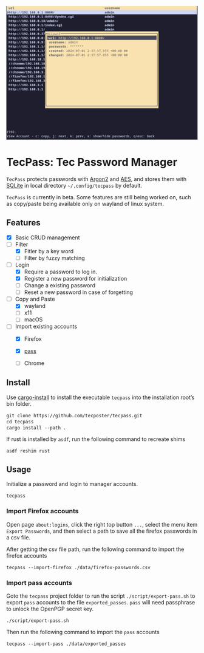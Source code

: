 ![TecPass: Password Manager Screenshot](banner.png)

# TecPass: Tec Password Manager

`TecPass` protects passwords with [Argon2](https://en.wikipedia.org/wiki/Argon2) and [AES](https://en.wikipedia.org/wiki/Advanced_Encryption_Standard), and stores them with [SQLite](https://www.sqlite.org) in local directory `~/.config/tecpass` by default.

`TecPass` is currently in beta. Some features are still being worked on, such as copy/paste being available only on wayland of linux system.

## Features

- [x] Basic CRUD management
- [ ] Filter
    - [x] Fitler by a key word
    - [ ] Filter by fuzzy matching
- [ ] Login
    - [x] Require a password to log in.
    - [x] Register a new password for initialization
    - [ ] Change a existing password
    - [ ] Reset a new password in case of forgetting
- [ ] Copy and Paste
    - [x] wayland
    - [ ] x11
    - [ ] macOS
- [ ] Import existing accounts
    - [x] Firefox
    - [x] [pass](https://www.passwordstore.org/)
    - [ ] Chrome



## Install

Use [cargo-install](https://doc.rust-lang.org/cargo/commands/cargo-install.html) to install the executable `tecpass` into the installation root’s bin folder.

```shell
git clone https://github.com/tecposter/tecpass.git
cd tecpass
cargo install --path .
```

If rust is installed by `asdf`, run the following command to recreate shims

```shell
asdf reshim rust
```

## Usage

Initialize a password and login to manager accounts.

```shell
tecpass
```

### Import Firefox accounts

Open page `about:logins`, click the right top button `...`, select the menu item `Export Passwords`, and then select a path to save all the firefox passwords in a csv file.

After getting the csv file path, run the following command to import the firefox accounts
```shell
tecpass --import-firefox ./data/firefox-passwords.csv
```

### Import pass accounts

Goto the `tecpass` project folder to run the script `./script/export-pass.sh` to export `pass` accounts to the file `exported_passes`. `pass` will need passphrase to unlock the OpenPGP secret key.

```shell
./script/export-pass.sh
```

Then run the following command to import the `pass` accounts

```shell
tecpass --import-pass ./data/exported_passes
```

